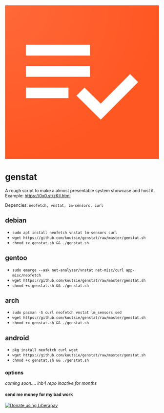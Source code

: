 <img src="https://github.com/koutsie/genstat/raw/master/Genstat.png"></br>
# genstat

A rough script to make a almost presentable system showcase and host it. </br>
Example: https://0x0.st/zKil.html

Depencies: ```neofetch, vnstat, lm-sensors, curl```</br>

## debian
- `sudo apt install neofetch vnstat lm-sensors curl`
- `wget https://github.com/koutsie/genstat/raw/master/genstat.sh`
- `chmod +x genstat.sh && ./genstat.sh`

## gentoo
- `sudo emerge --ask net-analyzer/vnstat net-misc/curl app-misc/neofetch`
- `wget https://github.com/koutsie/genstat/raw/master/genstat.sh`
- `chmod +x genstat.sh && ./genstat.sh`

## arch
- `sudo pacman -S curl neofetch vnstat lm_sensors sed`
- `wget https://github.com/koutsie/genstat/raw/master/genstat.sh`
- `chmod +x genstat.sh && ./genstat.sh`

## android
- `pkg install neofetch curl wget`
- `wget https://github.com/koutsie/genstat/raw/master/genstat.sh`
- `chmod +x genstat.sh && ./genstat.sh`

### options
*coming soon.... inb4 repo inactive for months*

#### send me money for my bad work
<a href="https://liberapay.com/koutsie/donate"><img alt="Donate using Liberapay" src="https://liberapay.com/assets/widgets/donate.svg"></a>


